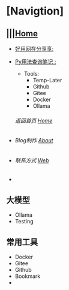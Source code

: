 
# [Navigtion]


## |||[Home](docs/index.md)

- [好用网在分享享:](docs/blog/Tools/rnbookmark20030312.md)  
- [Py用法查询笔记 :](docs/blog/Tech-notes/python/py_qnotes.md)

 

 
   - Tools:
      - Temp-Later
      - Github
      - Gitee
      - Docker
      - Ollama







  ######  返回首页 [Home][Home]  
-  ###### Blog制作 [About][About]
-  ###### 联系方式  [Web][About]
-  


[Home]: /docs/index.md
[About]: about/web.md
[Web]: about/web.md


 
 
##  大模型
- Ollama
- Testing



##  常用工具
- Docker
- Gitee
- Github
- Bookmark
- 
